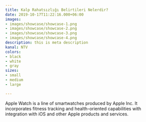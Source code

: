 ```yaml
---
title: Kalp Rahatsızlığı Belirtileri Nelerdir?
date: 2019-10-17T11:22:16.000+06:00
images:
- images/showcase/showcase-1.png
- images/showcase/showcase-2.png
- images/showcase/showcase-3.png
- images/showcase/showcase-4.png
description: this is meta description
kanal: NTV
colors:
- black
- white
- gray
sizes:
- small
- medium
- large

---
```

Apple Watch is a line of smartwatches produced by Apple Inc. It incorporates fitness tracking and health-oriented capabilities with integration with iOS and other Apple products and services.